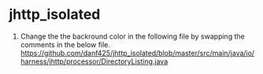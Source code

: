 # jhttp_isolated


1. Change the the backround color in the following file by swapping the comments in the below file.
https://github.com/danf425/jhttp_isolated/blob/master/src/main/java/io/harness/jhttp/processor/DirectoryListing.java